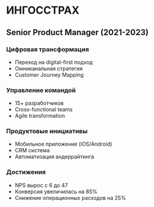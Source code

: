 
# ИНГОССТРАХ
## Senior Product Manager (2021-2023)

### Цифровая трансформация
- Переход на digital-first подход
- Омниканальная стратегия
- Customer Journey Mapping

### Управление командой
- 15+ разработчиков
- Cross-functional teams
- Agile transformation

### Продуктовые инициативы
- Мобильное приложение (iOS/Android)
- CRM система
- Автоматизация андеррайтинга

### Достижения
- NPS вырос с 6 до 47
- Конверсия увеличилась на 85%
- Снижение операционных расходов на 25%
